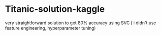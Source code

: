 # Titanic-solution-kaggle
very straightforward solution to get 80% accuracy using SVC ( i didn't use feature engineering, hyperparameter tuning) 
